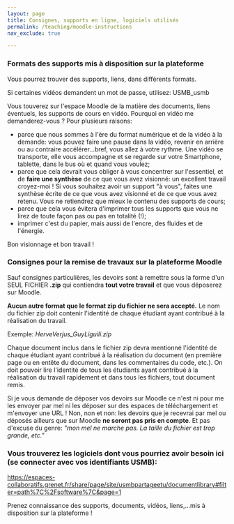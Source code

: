 ```yaml
---
layout: page
title: Consignes, supports en ligne, logiciels utilisés
permalink: /teaching/moodle-instructions
nav_exclude: true

---
```


### Formats des supports mis à disposition sur la plateforme

Vous pourrez trouver des supports, liens, dans différents formats.

Si certaines vidéos demandent un mot de passe, utilisez: USMB_usmb

Vous touverez sur l'espace Moodle de la matière des documents, liens éventuels, les supports de cours en vidéo. Pourquoi en vidéo me demanderez-vous ? Pour plusieurs raisons:

*   parce que nous sommes à l'ère du format numérique et de la vidéo à la demande: vous pouvez faire une pause dans la vidéo, revenir en arrière ou au contraire accélérer...bref, vous allez à votre rythme. Une vidéo se transporte, elle vous accompagne et se regarde sur votre Smartphone, tablette, dans le bus où et quand vous voulez;
*   parce que cela devrait vous obliger à vous concentrer sur l'essentiel, et de **faire une synthèse** de ce que vous avez visionné: un excellent travail croyez-moi ! Si vous souhaitez avoir un support "à vous", faites une synthèse écrite de ce que vous avez visionné et de ce que vous avez retenu. Vous ne retiendrez que mieux le contenu des supports de cours;
*   parce que cela vous évitera d'imprimer tous les supports que vous ne lirez de toute façon pas ou pas en totalité (!);
*   imprimer c'est du papier, mais aussi de l'encre, des fluides et de l'énergie.

Bon visionnage et bon travail !


### Consignes pour la remise de travaux sur la plateforme Moodle

Sauf consignes particulières, les devoirs sont à remettre sous la forme d'un SEUL FICHIER **.zip** qui contiendra **tout votre travail** et que vous déposerez sur Moodle. 

**Aucun autre format que le format zip du fichier ne sera accepté.** Le nom du fichier zip doit contenir l'identité de chaque étudiant ayant contribué à la réalisation du travail.

Exemple: *HerveVerjus_GuyLiguili.zip*

Chaque document inclus dans le fichier zip devra mentionné l'identité de chaque étudiant ayant contribué à la réalisation du document (en première page ou en entête du document, dans les commentaires du code, etc.). On doit pouvoir lire l'identité de tous les étudiants ayant contribué à la réalisation du travail rapidement et dans tous les fichiers, tout document remis.

Si je vous demande de déposer vos devoirs sur Moodle ce n'est ni pour me les envoyer par mel ni les déposer sur des espaces de téléchargement et m'envoyer une URL ! Non, non et non: les devoirs que je recevrai par mel ou déposés ailleurs que sur Moodle **ne seront pas pris en compte**. Et pas d'excuse du genre: *"mon mel ne marche pas. La taille du fichier est trop grande, etc."*

### Vous trouverez les logiciels dont vous pourriez avoir besoin ici (se connecter avec vos identifiants USMB):

<https://espaces-collaboratifs.grenet.fr/share/page/site/usmbpartageetu/documentlibrary#filter=path%7C%2Fsoftware%7C&page=1>


Prenez connaissance des supports, documents, vidéos, liens,...mis à disposition sur la plateforme !



